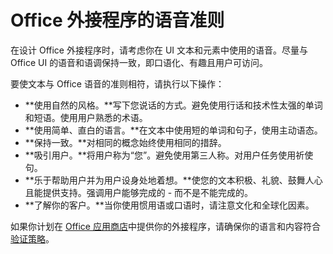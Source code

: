 # <a name="voice-guidelines-for-office-add-ins"></a>Office 外接程序的语音准则

在设计 Office 外接程序时，请考虑你在 UI 文本和元素中使用的语音。尽量与 Office UI 的语音和语调保持一致，即口语化、有趣且用户可访问。 

要使文本与 Office 语音的准则相符，请执行以下操作：

- **使用自然的风格。**写下您说话的方式。避免使用行话和技术性太强的单词和短语。使用用户熟悉的术语。
- **使用简单、直白的语言。**在文本中使用短的单词和句子，使用主动语态。 
- **保持一致。**对相同的概念始终使用相同的措辞。
- **吸引用户。**将用户称为“您”。避免使用第三人称。对用户任务使用祈使句。
- **乐于帮助用户并为用户设身处地着想。**使您的文本积极、礼貌、鼓舞人心且能提供支持。强调用户能够完成的 - 而不是不能完成的。
- **了解你的客户。**当你使用惯用语或口语时，请注意文化和全球化因素。

如果你计划在 [Office 应用商店](https://msdn.microsoft.com/zh-cn/library/dn708487.aspx)中提供你的外接程序，请确保你的语言和内容符合[验证策略](https://msdn.microsoft.com/zh-cn/library/office/jj220035.aspx)。

